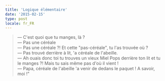 ```yaml
---
title: 'Logique élémentaire'
date: '2015-02-15'
type: post
locale: fr_FR
---
```


> — C'est quoi que tu manges, là ?  
> — Pas une céréale  
> — Pas une céréale ?! Et cette "pas-céréale", tu l'as trouvée où ?  
> — Pas trouvé derrière à lit, 'a céréale de l'abeille.  
> — Ah ouais donc toi tu trouves un vieux Miel Pops derrière ton lit et tu le manges ?! Mais tu sais même pas d'où il vient !  
> — Papa, céréale de l'abeille 'a venir de dedans le paquet ! A savoir, moi !"

